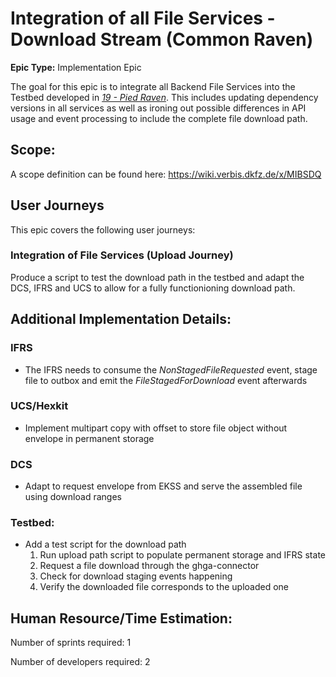 # Integration of all File Services - Download Stream (Common Raven)
**Epic Type:** Implementation Epic

The goal for this epic is to integrate all Backend File Services into the Testbed developed in [*19 - Pied Raven*](../19-pied-raven/technical_specification.md). This includes updating dependency versions in all services as well as ironing out possible differences in API usage and event processing to include the complete file download path.

## Scope:
A scope definition can be found here: https://wiki.verbis.dkfz.de/x/MIBSDQ

## User Journeys

This epic covers the following user journeys:

### Integration of File Services (Upload Journey)

Produce a script to test the download path in the testbed and adapt the DCS, IFRS and UCS to allow for a fully functionioning download path.

## Additional Implementation Details:

### IFRS
- The IFRS needs to consume the *NonStagedFileRequested* event, stage file to outbox and emit the *FileStagedForDownload* event afterwards

### UCS/Hexkit
- Implement multipart copy with offset to store file object without envelope in permanent storage

### DCS
- Adapt to request envelope from EKSS and serve the assembled file using download ranges
### Testbed:

- Add a test script for the download path
    1. Run upload path script to populate permanent storage and IFRS state
    2. Request a file download through the ghga-connector
    3. Check for download staging events happening
    4. Verify the downloaded file corresponds to the uploaded one


## Human Resource/Time Estimation:

Number of sprints required: 1

Number of developers required: 2
